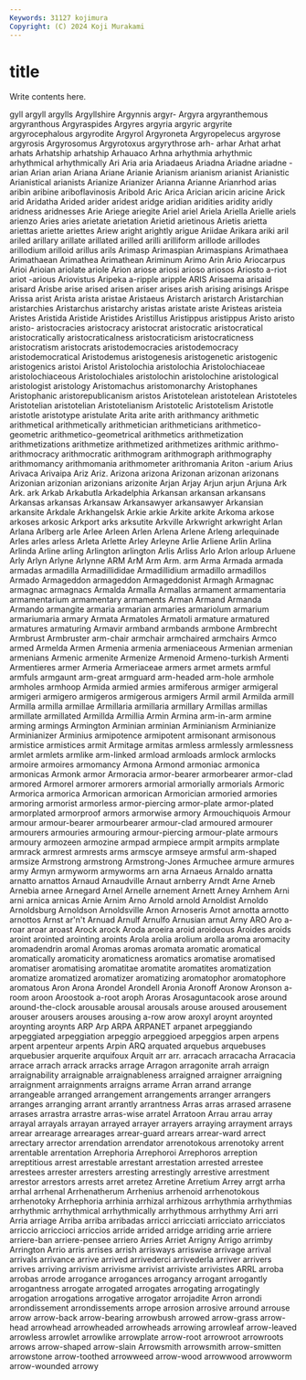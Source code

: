 ```yaml
---
Keywords: 31127 kojimura
Copyright: (C) 2024 Koji Murakami
---
```


# title

Write contents here.



gyll argyll argylls Argyllshire
Argynnis argyr- Argyra argyranthemous argyranthous Argyraspides Argyres argyria argyric argyrite
argyrocephalous argyrodite Argyrol Argyroneta Argyropelecus argyrose argyrosis Argyrosomus Argyrotoxus argyrythrose
arh- arhar Arhat arhat arhats Arhatship arhatship Arhauaco Arhna arhythmia
arhythmic arhythmical arhythmically Ari Aria aria Ariadaeus Ariadna Ariadne ariadne
-arian Arian arian Ariana Ariane Arianie Arianism arianism arianist Arianistic
Arianistical arianists Arianize Arianizer Arianna Arianne Arianrhod arias aribin aribine
ariboflavinosis Aribold Aric Arica Arician aricin aricine Arick arid Aridatha
Arided arider aridest aridge aridian aridities aridity aridly aridness aridnesses
Arie Ariege ariegite Ariel ariel Ariela Ariella Arielle ariels arienzo
Aries aries arietate arietation Arietid arietinous Arietis arietta ariettas ariette
ariettes Ariew aright arightly arigue Ariidae Arikara ariki aril ariled
arillary arillate arillated arilled arilli arilliform arillode arillodes arillodium arilloid
arillus arils Arimasp Arimaspian Arimaspians Arimathaea Arimathaean Arimathea Arimathean Ariminum
Arimo Arin Ario Ariocarpus Arioi Arioian ariolate ariole Arion ariose
ariosi arioso ariosos Ariosto a-riot ariot -arious Ariovistus Aripeka a-ripple
aripple ARIS Arisaema arisaid arisard Arisbe arise arised arisen ariser
arises arish arising arisings Arispe Arissa arist Arista arista aristae
Aristaeus Aristarch aristarch Aristarchian aristarchies Aristarchus aristarchy aristas aristate ariste
Aristeas aristeia Aristes Aristida Aristide Aristides Aristillus Aristippus aristippus Aristo
aristo aristo- aristocracies aristocracy aristocrat aristocratic aristocratical aristocratically aristocraticalness aristocraticism
aristocraticness aristocratism aristocrats aristodemocracies aristodemocracy aristodemocratical Aristodemus aristogenesis aristogenetic aristogenic
aristogenics aristoi Aristol Aristolochia aristolochia Aristolochiaceae aristolochiaceous Aristolochiales aristolochin aristolochine
aristological aristologist aristology Aristomachus aristomonarchy Aristophanes Aristophanic aristorepublicanism aristos Aristotelean
aristotelean Aristoteles Aristotelian aristotelian Aristotelianism Aristotelic Aristotelism Aristotle aristotle aristotype
aristulate Arita arite arith arithmancy arithmetic arithmetical arithmetically arithmetician arithmeticians
arithmetico-geometric arithmetico-geometrical arithmetics arithmetization arithmetizations arithmetize arithmetized arithmetizes arithmic arithmo-
arithmocracy arithmocratic arithmogram arithmograph arithmography arithmomancy arithmomania arithmometer arithromania Ariton
-arium Arius Arivaca Arivaipa Ariz Ariz. Arizona arizona Arizonan arizonan
arizonans Arizonian arizonian arizonians arizonite Arjan Arjay Arjun arjun Arjuna
Ark Ark. ark Arkab Arkabutla Arkadelphia Arkansan arkansan arkansans Arkansas
arkansas Arkansaw Arkansawyer arkansawyer Arkansian arkansite Arkdale Arkhangelsk Arkie arkie
Arkite arkite Arkoma arkose arkoses arkosic Arkport arks arksutite Arkville
Arkwright arkwright Arlan Arlana Arlberg arle Arlee Arleen Arlen Arlena
Arlene Arleng arlequinade Arles arles arless Arleta Arlette Arley Arleyne
Arlie Arliene Arlin Arlina Arlinda Arline arling Arlington arlington Arlis
Arliss Arlo Arlon arloup Arluene Arly Arlyn Arlyne Arlynne ARM
ArM Arm Arm. arm Arma Armada armada armadas armadilla Armadillididae
Armadillidium armadillo armadillos Armado Armageddon armageddon Armageddonist Armagh Armagnac armagnac
armagnacs Armalda Armalla Armallas armament armamentaria armamentarium armamentary armaments Arman
Armand Armanda Armando armangite armaria armarian armaries armariolum armarium armariumaria
armary Armata Armatoles Armatoli armature armatured armatures armaturing Armavir armband
armbands armbone Armbrecht Armbrust Armbruster arm-chair armchair armchaired armchairs Armco
armed Armelda Armen Armenia armenia armeniaceous Armenian armenian armenians Armenic
armenite Armenize Armenoid Armeno-turkish Armenti Armentieres armer Armeria Armeriaceae armers
armet armets armful armfuls armgaunt arm-great armguard arm-headed arm-hole armhole
armholes armhoop Armida armied armies armiferous armiger armigeral armigeri armigero
armigeros armigerous armigers Armil armil Armilda armill Armilla armilla armillae
Armillaria armillaria armillary Armillas armillas armillate armillated Armillda Armillia Armin
Armina arm-in-arm armine arming armings Armington Arminian arminian Arminianism Arminianize
Arminianizer Arminius armipotence armipotent armisonant armisonous armistice armistices armit Armitage
armitas armless armlessly armlessness armlet armlets armlike arm-linked armload armloads
armlock armlocks armoire armoires armomancy Armona Armond armoniac armonica armonicas
Armonk armor Armoracia armor-bearer armorbearer armor-clad armored Armorel armorer armorers
armorial armorially armorials Armoric Armorica armorica Armorican armorican Armorician armoried
armories armoring armorist armorless armor-piercing armor-plate armor-plated armorplated armorproof armors
armorwise armory Armouchiquois Armour armour armour-bearer armourbearer armour-clad armoured armourer
armourers armouries armouring armour-piercing armour-plate armours armoury armozeen armozine armpad
armpiece armpit armpits armplate armrack armrest armrests arms armscye armseye
armsful arm-shaped armsize Armstrong armstrong Armstrong-Jones Armuchee armure armures army
Armyn armyworm armyworms arn arna Arnaeus Arnaldo arnatta arnatto arnattos
Arnaud Arnaudville Arnaut arnberry Arndt Arne Arneb Arnebia arnee Arnegard
Arnel Arnelle arnement Arnett Arney Arnhem Arni arni arnica arnicas
Arnie Arnim Arno Arnold arnold Arnoldist Arnoldo Arnoldsburg Arnoldson Arnoldsville
Arnon Arnoseris Arnot arnotta arnotto arnottos Arnst ar'n't Arnuad Arnulf
Arnulfo Arnusian arnut Arny ARO Aro a-roar aroar aroast Arock
arock Aroda aroeira aroid aroideous Aroides aroids aroint arointed arointing
aroints Arola arolia arolium arolla aroma aromacity aromadendrin aromal Aromas
aromas aromata aromatic aromatical aromatically aromaticity aromaticness aromatics aromatise aromatised
aromatiser aromatising aromatitae aromatite aromatites aromatization aromatize aromatized aromatizer aromatizing
aromatophor aromatophore aromatous Aron Arona Arondel Arondell Aronia Aronoff Aronow
Aronson a-room aroon Aroostook a-root aroph Aroras Arosaguntacook arose around
around-the-clock arousable arousal arousals arouse aroused arousement arouser arousers arouses
arousing a-row arow aroxyl aroynt aroynted aroynting aroynts ARP Arp
ARPA ARPANET arpanet arpeggiando arpeggiated arpeggiation arpeggio arpeggioed arpeggios arpen
arpens arpent arpenteur arpents Arpin ARQ arquated arquebus arquebuses arquebusier
arquerite arquifoux Arquit arr arr. arracach arracacha Arracacia arrace arrach
arrack arracks arrage Arragon arragonite arrah arraign arraignability arraignable arraignableness
arraigned arraigner arraigning arraignment arraignments arraigns arrame Arran arrand arrange
arrangeable arranged arrangement arrangements arranger arrangers arranges arranging arrant arrantly
arrantness Arras arras arrased arrasene arrases arrastra arrastre arras-wise arratel
Arratoon Arrau arrau array arrayal arrayals arrayan arrayed arrayer arrayers
arraying arrayment arrays arrear arrearage arrearages arrear-guard arrears arrear-ward arrect
arrectary arrector arrendation arrendator arrenotokous arrenotoky arrent arrentable arrentation Arrephoria
Arrephoroi Arrephoros arreption arreptitious arrest arrestable arrestant arrestation arrested arrestee
arrestees arrester arresters arresting arrestingly arrestive arrestment arrestor arrestors arrests
arret arretez Arretine Arretium Arrey arrgt arrha arrhal arrhenal Arrhenatherum
Arrhenius arrhenoid arrhenotokous arrhenotoky Arrhephoria arrhinia arrhizal arrhizous arrhythmia arrhythmias
arrhythmic arrhythmical arrhythmically arrhythmous arrhythmy Arri arri Arria arriage Arriba
arriba arribadas arricci arricciati arricciato arricciatos arriccio arriccioci arriccios arride
arrided arridge arriding arrie arriere arriere-ban arriere-pensee arriero Arries Arriet
Arrigny Arrigo arrimby Arrington Arrio arris arrises arrish arrisways arriswise
arrivage arrival arrivals arrivance arrive arrived arrivederci arrivederla arriver arrivers
arrives arriving arrivism arrivisme arrivist arriviste arrivistes ARRL arroba arrobas
arrode arrogance arrogances arrogancy arrogant arrogantly arrogantness arrogate arrogated arrogates
arrogating arrogatingly arrogation arrogations arrogative arrogator arrojadite Arron arrondi arrondissement
arrondissements arrope arrosion arrosive arround arrouse arrow arrow-back arrow-bearing arrowbush
arrowed arrow-grass arrow-head arrowhead arrowheaded arrowheads arrowing arrowleaf arrow-leaved arrowless
arrowlet arrowlike arrowplate arrow-root arrowroot arrowroots arrows arrow-shaped arrow-slain Arrowsmith
arrowsmith arrow-smitten arrowstone arrow-toothed arrowweed arrow-wood arrowwood arrowworm arrow-wounded arrowy
